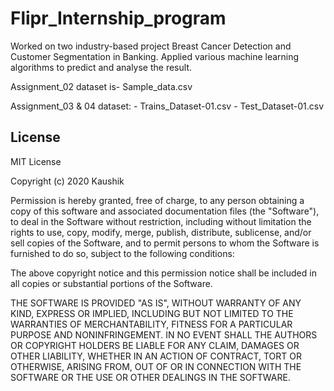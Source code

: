 # Flipr_Internship_program

Worked on two industry-based project Breast Cancer Detection and Customer Segmentation in Banking. Applied various machine learning algorithms to predict and analyse the result.


Assignment_02 dataset is- Sample_data.csv

Assignment_03 & 04 dataset: - Trains_Dataset-01.csv
                       - Test_Dataset-01.csv
                       
##  License

MIT License

Copyright (c) 2020 Kaushik

Permission is hereby granted, free of charge, to any person obtaining a copy
of this software and associated documentation files (the "Software"), to deal
in the Software without restriction, including without limitation the rights
to use, copy, modify, merge, publish, distribute, sublicense, and/or sell
copies of the Software, and to permit persons to whom the Software is
furnished to do so, subject to the following conditions:

The above copyright notice and this permission notice shall be included in all
copies or substantial portions of the Software.

THE SOFTWARE IS PROVIDED "AS IS", WITHOUT WARRANTY OF ANY KIND, EXPRESS OR
IMPLIED, INCLUDING BUT NOT LIMITED TO THE WARRANTIES OF MERCHANTABILITY,
FITNESS FOR A PARTICULAR PURPOSE AND NONINFRINGEMENT. IN NO EVENT SHALL THE
AUTHORS OR COPYRIGHT HOLDERS BE LIABLE FOR ANY CLAIM, DAMAGES OR OTHER
LIABILITY, WHETHER IN AN ACTION OF CONTRACT, TORT OR OTHERWISE, ARISING FROM,
OUT OF OR IN CONNECTION WITH THE SOFTWARE OR THE USE OR OTHER DEALINGS IN THE
SOFTWARE.
